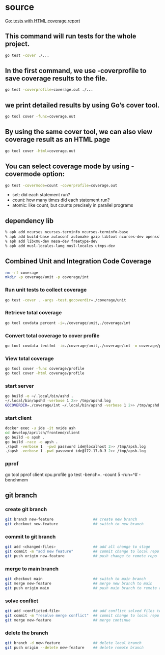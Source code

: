 # source
[Go: tests with HTML coverage report](https://kenanbek.medium.com/go-tests-with-html-coverage-report-f977da09552d)

## This command will run tests for the whole project.
```sh
go test -cover ./...
```

## In the first command, we use -coverprofile to save coverage results to the file. 
```sh
go test -coverprofile=coverage.out ./...
```

## we print detailed results by using Go’s cover tool.
```sh
go tool cover -func=coverage.out
```

## By using the same cover tool, we can also view coverage result as an HTML page
```sh
go tool cover -html=coverage.out
```

## You can select coverage mode by using -covermode option:

```sh
go test -covermode=count -coverprofile=coverage.out
```

- set: did each statement run?
- count: how many times did each statement run?
- atomic: like count, but counts precisely in parallel programs

## dependency lib

```sh
% apk add ncurses ncurses-terminfo ncurses-terminfo-base
% apk add build-base autoconf automake gzip libtool ncurses-dev openssl-dev perl-dev perl-io-tty protobuf-dev zlib-dev perl-doc
% apk add libxmu-dev mesa-dev freetype-dev
% apk add musl-locales-lang musl-locales utmps-dev
```
## Combined Unit and Integration Code Coverage

```sh
rm -rf coverage
mkdir -p coverage/unit -p coverage/int
```
### Run unit tests to collect coverage

```sh
go test -cover . -args -test.gocoverdir=./coverage/unit
```
### Retrieve total coverage

```sh
go tool covdata percent -i=./coverage/unit,./coverage/int
```

### Convert total coverage to cover profile

```sh
go tool covdata textfmt -i=./coverage/unit,./coverage/int -o coverage/profile
```

### View total coverage

```sh
go tool cover -func coverage/profile
go tool cover -html coverage/profile
```

### start server
```sh
go build -o ~/.local/bin/ashd .
~/.local/bin/apshd -verbose 1 2>> /tmp/apshd.log
GOCOVERDIR=./coverage/int ~/.local/bin/apshd -verbose 1 2>> /tmp/apshd.log
```
### start client
```sh
docker exec -u ide -it nvide ash
cd develop/aprilsh/frontend/client
go build -o apsh .
go build -race -o apsh .
./apsh -verbose 1  -pwd password ide@localhost 2>> /tmp/apsh.log
./apsh -verbose 1 -pwd password ide@172.17.0.3 2>> /tmp/apsh.log
```
### pprof
go tool pprof client cpu.profile
go test -bench=. -count 5 -run=^# -benchmem

## git branch

### create git branch

```sh
git branch new-feature                  ## create new branch
git checkout new-feature                ## switch to new branch
```

### commit to git branch
```sh
git add <changed-files>                 ## add all change to stage
git commit -m "add new feature"         ## commit change to local repo
git push origin new-feature             ## push change to remote repo
```

### merge to main branch
```sh
git checkout main                       ## switch to main branch
git merge new-feature                   ## merge new branch to main
git push origin main                    ## push main branch to remote repo
```

### solve conflict
```sh
git add <conflicted-file>               ## add conflict solved files to stage
git commit -m "resolve merge conflict"  ## commit change to local repo
git merge new-feature                   ## merge continue
```

### delete the branch
```sh
git branch -d new-feature               ## delete local branch
git push origin --delete new-feature    ## delete remote branch
```
